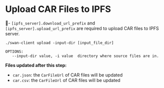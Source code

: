 # Upload CAR Files to IPFS

:bell:- `[ipfs_server].download_url_prefix` and `[ipfs_server].upload_url_prefix` are required to upload CAR files to IPFS server.

```shell
./swan-client upload -input-dir [input_file_dir]

OPTIONS:
   --input-dir value, -i value  directory where source files are in.

```

**Files updated after this step:**

* `car.json`: the `CarFileUrl` of CAR files will be updated
* `car.csv`: the `CarFileUrl` of CAR files will be updated
